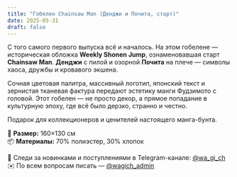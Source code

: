 ```yaml
---
title: "Гобелен Chainsaw Man (Денджи и Почита, старт)"
date: 2025-05-31
draft: false
---
```


С того самого первого выпуска всё и началось. На этом гобелене — историческая обложка **Weekly Shonen Jump**, ознаменовавшая старт **Chainsaw Man**. **Денджи** с пилой и озорной **Почита** на плече — символы хаоса, дружбы и кровавого экшена.

Сочная цветовая палитра, массивный логотип, японский текст и зернистая тканевая фактура передают эстетику манги Фудзимото с головой. Этот гобелен — не просто декор, а прямое попадание в культурную эпоху, где всё было дерзко, странно и честно.

Подарок для коллекционеров и ценителей настоящего манга-бунта.

🧵 **Размер:** 160×130 см  
📦 **Материалы:** 70% полиэстер, 30% хлопок  

📣 Следи за новинками и поступлениями в Telegram-канале: [@wa_gi_ch](https://t.me/wa_gi_ch)  
✉️ По всем вопросам писать — [@wagich_admin](https://t.me/wagich_admin)
